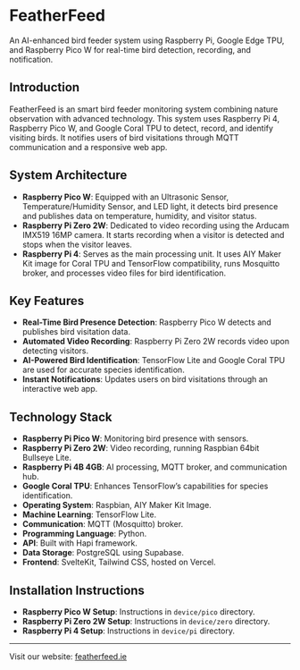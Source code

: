 # FeatherFeed

An AI-enhanced bird feeder system using Raspberry Pi, Google Edge TPU, and Raspberry Pico W for real-time bird detection, recording, and notification.

## Introduction
FeatherFeed is an smart bird feeder monitoring system combining nature observation with advanced technology. This system uses Raspberry Pi 4, Raspberry Pico W, and Google Coral TPU to detect, record, and identify visiting birds. It notifies users of bird visitations through MQTT communication and a responsive web app.

## System Architecture
- **Raspberry Pico W**: Equipped with an Ultrasonic Sensor, Temperature/Humidity Sensor, and LED light, it detects bird presence and publishes data on temperature, humidity, and visitor status.
- **Raspberry Pi Zero 2W**: Dedicated to video recording using the Arducam IMX519 16MP camera. It starts recording when a visitor is detected and stops when the visitor leaves.
- **Raspberry Pi 4**: Serves as the main processing unit. It uses AIY Maker Kit image for Coral TPU and TensorFlow compatibility, runs Mosquitto broker, and processes video files for bird identification.

## Key Features
- **Real-Time Bird Presence Detection**: Raspberry Pico W detects and publishes bird visitation data.
- **Automated Video Recording**: Raspberry Pi Zero 2W records video upon detecting visitors.
- **AI-Powered Bird Identification**: TensorFlow Lite and Google Coral TPU are used for accurate species identification.
- **Instant Notifications**: Updates users on bird visitations through an interactive web app.

## Technology Stack
- **Raspberry Pi Pico W**: Monitoring bird presence with sensors.
- **Raspberry Pi Zero 2W**: Video recording, running Raspbian 64bit Bullseye Lite.
- **Raspberry Pi 4B 4GB**: AI processing, MQTT broker, and communication hub.
- **Google Coral TPU**: Enhances TensorFlow’s capabilities for species identification.
- **Operating System**: Raspbian, AIY Maker Kit Image.
- **Machine Learning**: TensorFlow Lite.
- **Communication**: MQTT (Mosquitto) broker.
- **Programming Language**: Python.
- **API**: Built with Hapi framework.
- **Data Storage**: PostgreSQL using Supabase.
- **Frontend**: SvelteKit, Tailwind CSS, hosted on Vercel.

## Installation Instructions
- **Raspberry Pico W Setup**: Instructions in `device/pico` directory.
- **Raspberry Pi Zero 2W Setup**: Instructions in `device/zero` directory.
- **Raspberry Pi 4 Setup**: Instructions in `device/pi` directory.

---

Visit our website: [featherfeed.ie](http://featherfeed.ie)
